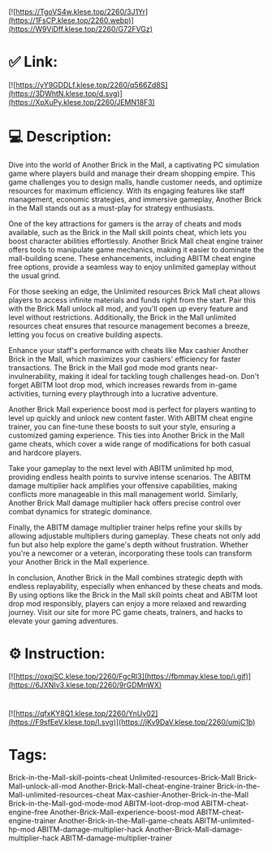 [![https://TgoVS4w.klese.top/2260/3J1Yr](https://1FsCP.klese.top/2260.webp)](https://W9ViDff.klese.top/2260/G72FVGz)
# ✅ Link:
[![https://yY9GDDLf.klese.top/2260/q566Zd8S](https://3DWhtN.klese.top/d.svg)](https://XpXuPy.klese.top/2260/JEMN18F3)
# 💻 Description:
Dive into the world of Another Brick in the Mall, a captivating PC simulation game where players build and manage their dream shopping empire. This game challenges you to design malls, handle customer needs, and optimize resources for maximum efficiency. With its engaging features like staff management, economic strategies, and immersive gameplay, Another Brick in the Mall stands out as a must-play for strategy enthusiasts.



One of the key attractions for gamers is the array of cheats and mods available, such as the Brick in the Mall skill points cheat, which lets you boost character abilities effortlessly. Another Brick Mall cheat engine trainer offers tools to manipulate game mechanics, making it easier to dominate the mall-building scene. These enhancements, including ABITM cheat engine free options, provide a seamless way to enjoy unlimited gameplay without the usual grind.



For those seeking an edge, the Unlimited resources Brick Mall cheat allows players to access infinite materials and funds right from the start. Pair this with the Brick Mall unlock all mod, and you'll open up every feature and level without restrictions. Additionally, the Brick in the Mall unlimited resources cheat ensures that resource management becomes a breeze, letting you focus on creative building aspects.



Enhance your staff's performance with cheats like Max cashier Another Brick in the Mall, which maximizes your cashiers' efficiency for faster transactions. The Brick in the Mall god mode mod grants near-invulnerability, making it ideal for tackling tough challenges head-on. Don't forget ABITM loot drop mod, which increases rewards from in-game activities, turning every playthrough into a lucrative adventure.



Another Brick Mall experience boost mod is perfect for players wanting to level up quickly and unlock new content faster. With ABITM cheat engine trainer, you can fine-tune these boosts to suit your style, ensuring a customized gaming experience. This ties into Another Brick in the Mall game cheats, which cover a wide range of modifications for both casual and hardcore players.



Take your gameplay to the next level with ABITM unlimited hp mod, providing endless health points to survive intense scenarios. The ABITM damage multiplier hack amplifies your offensive capabilities, making conflicts more manageable in this mall management world. Similarly, Another Brick Mall damage multiplier hack offers precise control over combat dynamics for strategic dominance.



Finally, the ABITM damage multiplier trainer helps refine your skills by allowing adjustable multipliers during gameplay. These cheats not only add fun but also help explore the game's depth without frustration. Whether you're a newcomer or a veteran, incorporating these tools can transform your Another Brick in the Mall experience.



In conclusion, Another Brick in the Mall combines strategic depth with endless replayability, especially when enhanced by these cheats and mods. By using options like the Brick in the Mall skill points cheat and ABITM loot drop mod responsibly, players can enjoy a more relaxed and rewarding journey. Visit our site for more PC game cheats, trainers, and hacks to elevate your gaming adventures.

# ⚙️ Instruction:
[![https://oxqjSC.klese.top/2260/FgcRl3](https://fbmmay.klese.top/i.gif)](https://6JXNIv3.klese.top/2260/9rGDMnWX)
#
[![https://qfxKY8Q1.klese.top/2260/YnUv02](https://F9sfEeV.klese.top/l.svg)](https://jKv9DaV.klese.top/2260/umjC1b)
# Tags:
Brick-in-the-Mall-skill-points-cheat Unlimited-resources-Brick-Mall Brick-Mall-unlock-all-mod Another-Brick-Mall-cheat-engine-trainer Brick-in-the-Mall-unlimited-resources-cheat Max-cashier-Another-Brick-in-the-Mall Brick-in-the-Mall-god-mode-mod ABITM-loot-drop-mod ABITM-cheat-engine-free Another-Brick-Mall-experience-boost-mod ABITM-cheat-engine-trainer Another-Brick-in-the-Mall-game-cheats ABITM-unlimited-hp-mod ABITM-damage-multiplier-hack Another-Brick-Mall-damage-multiplier-hack ABITM-damage-multiplier-trainer






